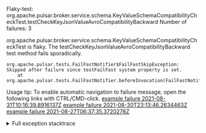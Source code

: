         
Flaky-test: org.apache.pulsar.broker.service.schema.KeyValueSchemaCompatibilityCheckTest.testCheckKeyJsonValueAvroCompatibilityBackward
Number of failures: 3

org.apache.pulsar.broker.service.schema.KeyValueSchemaCompatibilityCheckTest is flaky. The testCheckKeyJsonValueAvroCompatibilityBackward test method fails sporadically.

```
org.apache.pulsar.tests.FailFastNotifier$FailFastSkipException: Skipped after failure since testFailFast system property is set.
	at org.apache.pulsar.tests.FailFastNotifier.beforeInvocation(FailFastNotifier.java:88)

```

Usage tip: To enable automatic navigation to failure message, open the following links with CTRL/CMD-click.
[example failure 2021-08-31T10:16:39.8916137Z](https://github.com/apache/pulsar/runs/3471501156?check_suite_focus=true#step:10:1535)
[example failure 2021-08-30T23:13:46.2634463Z](https://github.com/apache/pulsar/runs/3467152431?check_suite_focus=true#step:9:795)
[example failure 2021-08-27T06:37:35.3720278Z](https://github.com/apache/pulsar/runs/3440411059?check_suite_focus=true#step:9:2717)


<details>
<summary>Full exception stacktrace</summary>
<code><pre>
org.apache.pulsar.tests.FailFastNotifier$FailFastSkipException: Skipped after failure since testFailFast system property is set.
	at org.apache.pulsar.tests.FailFastNotifier.beforeInvocation(FailFastNotifier.java:88)

</pre></code>
</details>

